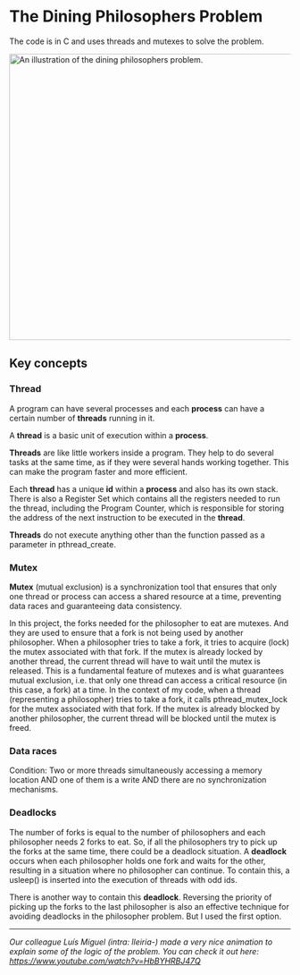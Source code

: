 # The Dining Philosophers Problem

The code is in C and uses threads and mutexes to solve the problem.

<a title="bdesham, User:Belbury, CC BY 3.0 &lt;https://creativecommons.org/licenses/by/3.0&gt;, via Wikimedia Commons" href="https://commons.wikimedia.org/wiki/File:Dining_philosophers_diagram.jpg"><img width="512" alt="An illustration of the dining philosophers problem." src="https://upload.wikimedia.org/wikipedia/commons/thumb/8/81/Dining_philosophers_diagram.jpg/512px-Dining_philosophers_diagram.jpg?20240520162427"></a>

## Key concepts

### **Thread** 

A program can have several processes and each **process** can have a certain number of **threads** running in it.

A **thread** is a basic unit of execution within a **process**.

**Threads** are like little workers inside a program. They help to do several tasks at the same time, as if they were several hands working together. This can make the program faster and more efficient.

Each **thread** has a unique **id** within a **process** and also has its own stack. There is also a Register Set which contains all the registers needed to run the thread, including the Program Counter, which is responsible for storing the address of the next instruction to be executed in the **thread**.

**Threads** do not execute anything other than the function passed as a parameter in pthread_create.

### **Mutex** 

**Mutex** (mutual exclusion) is a synchronization tool that ensures that only one thread or process can access a shared resource at a time, preventing data races and guaranteeing data consistency.

In this project, the forks needed for the philosopher to eat are mutexes. And they are used to ensure that a fork is not being used by another philosopher. When a philosopher tries to take a fork, it tries to acquire (lock) the mutex associated with that fork. If the mutex is already locked by another thread, the current thread will have to wait until the mutex is released. This is a fundamental feature of mutexes and is what guarantees mutual exclusion, i.e. that only one thread can access a critical resource (in this case, a fork) at a time.
In the context of my code, when a thread (representing a philosopher) tries to take a fork, it calls pthread_mutex_lock for the mutex associated with that fork. If the mutex is already blocked by another philosopher, the current thread will be blocked until the mutex is freed.

### **Data races**

Condition: Two or more threads simultaneously accessing a memory location AND one of them is a write AND there are no synchronization mechanisms.

### **Deadlocks**

The number of forks is equal to the number of philosophers and each philosopher needs 2 forks to eat. So, if all the philosophers try to pick up the forks at the same time, there could be a deadlock situation. A **deadlock** occurs when each philosopher holds one fork and waits for the other, resulting in a situation where no philosopher can continue. To contain this, a usleep() is inserted into the execution of threads with odd ids.

There is another way to contain this **deadlock**. Reversing the priority of picking up the forks to the last philosopher is also an effective technique for avoiding deadlocks in the philosopher problem. But I used the first option.

*** 

*Our colleague Luís Miguel (intra: lleiria-) made a very nice animation to explain some of the logic of the problem. You can check it out here: https://www.youtube.com/watch?v=HbBYHRBJ47Q*
